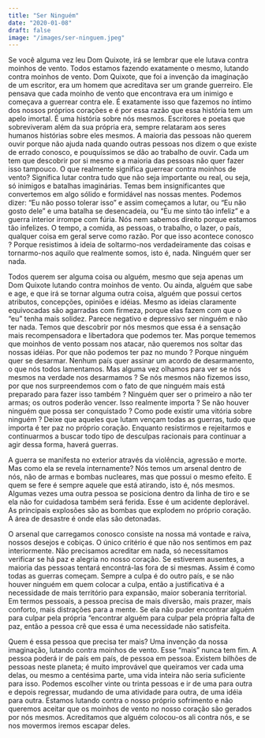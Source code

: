 ```yaml
---
title: "Ser Ninguém"
date: "2020-01-08"
draft: false
image: "/images/ser-ninguem.jpeg"
---
```


Se você alguma vez leu Dom Quixote, irá se lembrar que ele lutava contra moinhos de vento. Todos estamos fazendo exatamente o mesmo, lutando contra moinhos de vento. Dom Quixote, que foi a invenção da imaginação de um escritor, era um homem que acreditava ser um grande guerreiro. Ele pensava que cada moinho de vento que encontrava era um inimigo e começava a guerrear contra ele. É exatamente isso que fazemos no íntimo dos nossos próprios corações e é por essa razão que essa história tem um apelo imortal. É uma história sobre nós mesmos. Escritores e poetas que sobreviveram além da sua própria era, sempre relataram aos seres humanos histórias sobre eles mesmos. A maioria das pessoas não querem ouvir porque não ajuda nada quando outras pessoas nos dizem o que existe de errado conosco, e pouquíssimos se dão ao trabalho de ouvir. Cada um tem que descobrir por si mesmo e a maioria das pessoas não quer fazer isso tampouco.
O que realmente significa guerrear contra moinhos de vento? Significa lutar contra tudo que não seja importante ou real, ou seja, só inimigos e batalhas imaginárias. Temas bem insignificantes que convertemos em algo sólido e formidável nas nossas mentes. Podemos dizer: “Eu não posso tolerar isso” e assim começamos a lutar, ou “Eu não gosto dele” e uma batalha se desencadeia, ou “Eu me sinto tão infeliz” e a guerra interior irrompe com fúria. Nós nem sabemos direito porque estamos tão infelizes. O tempo, a comida, as pessoas, o trabalho, o lazer, o país, qualquer coisa em geral serve como razão. Por que isso acontece conosco ? Porque resistimos à ideia de soltarmo-nos verdadeiramente das coisas e tornarmo-nos aquilo que realmente somos, isto é, nada. Ninguém quer ser nada.

Todos querem ser alguma coisa ou alguém, mesmo que seja apenas um Dom Quixote lutando contra moinhos de vento. Ou ainda, alguém que sabe e age, e que irá se tornar alguma outra coisa, alguém que possui certos atributos, concepções, opiniões e idéias. Mesmo as ideias claramente equivocadas são agarradas com firmeza, porque elas fazem com que o “eu” tenha mais solidez. Parece negativo e depressivo ser ninguém e não ter nada. Temos que descobrir por nós mesmos que essa é a sensação mais recompensadora e libertadora que podemos ter. Mas porque tememos que moinhos de vento possam nos atacar, não queremos nos soltar das nossas idéias.
Por que não podemos ter paz no mundo ? Porque ninguém quer se desarmar. Nenhum país quer assinar um acordo de desarmamento, o que nós todos lamentamos. Mas alguma vez olhamos para ver se nós mesmos na verdade nos desarmamos ? Se nós mesmos não fizemos isso, por que nos surpreendemos com o fato de que ninguém mais está preparado para fazer isso também ? Ninguém quer ser o primeiro a não ter armas; os outros poderão vencer. Isso realmente importa ? Se não houver ninguém que possa ser conquistado ? Como pode existir uma vitória sobre ninguém ? Deixe que aqueles que lutam vençam todas as guerras, tudo que importa é ter paz no próprio coração. Enquanto resistirmos e rejeitarmos e continuarmos a buscar todo tipo de desculpas racionais para continuar a agir dessa forma, haverá guerras.

A guerra se manifesta no exterior através da violência, agressão e morte. Mas como ela se revela internamente? Nós temos um arsenal dentro de nós, não de armas e bombas nucleares, mas que possui o mesmo efeito. E quem se fere é sempre aquele que está atirando, isto é, nós mesmos. Algumas vezes uma outra pessoa se posiciona dentro da linha de tiro e se ela não for cuidadosa também será ferida. Esse é um acidente deplorável. As principais explosões são as bombas que explodem no próprio coração. A área de desastre é onde elas são detonadas.

O arsenal que carregamos conosco consiste na nossa má vontade e raiva, nossos desejos e cobiças. O único critério é que não nos sentimos em paz interiormente. Não precisamos acreditar em nada, só necessitamos verificar se há paz e alegria no nosso coração. Se estiverem ausentes, a maioria das pessoas tentará encontrá-las fora de si mesmas. Assim é como todas as guerras começam. Sempre a culpa é do outro país, e se não houver ninguém em quem colocar a culpa, então a justificativa é a necessidade de mais território para expansão, maior soberania territorial. Em termos pessoais, a pessoa precisa de mais diversão, mais prazer, mais conforto, mais distrações para a mente. Se ela não puder encontrar alguém para culpar pela própria “encontrar alguém para culpar pela própria falta de paz, então a pessoa crê que essa é uma necessidade não satisfeita.

Quem é essa pessoa que precisa ter mais? Uma invenção da nossa imaginação, lutando contra moinhos de vento. Esse “mais” nunca tem fim. A pessoa poderá ir de país em país, de pessoa em pessoa. Existem bilhões de pessoas neste planeta; é muito improvável que queiramos ver cada uma delas, ou mesmo a centésima parte, uma vida inteira não seria suficiente para isso. Podemos escolher vinte ou trinta pessoas e ir de uma para outra e depois regressar, mudando de uma atividade para outra, de uma idéia para outra. Estamos lutando contra o nosso próprio sofrimento e não queremos aceitar que os moinhos de vento no nosso coração são gerados por nós mesmos. Acreditamos que alguém colocou-os ali contra nós, e se nos movermos iremos escapar deles.
